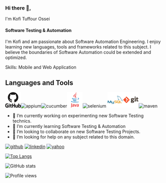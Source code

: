 ### Hi there 👋, 
I'm Kofi Tuffour Ossei
#### Software Testing & Automation
I'm Kofi and am passionate about Software Automation Engineering. I enjoy learning new languages, tools and frameworks related to this subject. I believe the boundaries of Software Automation could be extended and optimized.

Skills: Mobile and Web Application


## Languages and Tools  

<img src="https://github.com/devicons/devicon/blob/master/icons/github/github-original-wordmark.svg" alt="github" width="50" height="50"/><img src="https://github.com/gilbarbara/logos/blob/master/logos/appium.svg" alt="appium" width="50" height="50"/><img src="https://github.com/gilbarbara/logos/blob/master/logos/cucumber.svg" alt="cucumber" width="50" height="50"/><img src="https://github.com/devicons/devicon/blob/master/icons/java/java-original-wordmark.svg" alt="java" width="50" height="50"/><img src="https://selenium.dev/images/selenium_logo_square_green.png" alt="selenium" width="40" height="40"/> <img src="https://github.com/devicons/devicon/blob/master/icons/mysql/mysql-original-wordmark.svg" alt="mySql" width="50" height="50"/><img src="https://github.com/devicons/devicon/blob/master/icons/git/git-original-wordmark.svg" alt="git" width="50" height="50"/><img src="https://github.com/gilbarbara/logos/blob/master/logos/maven.svg" alt="maven" width="50" height="50"/>









- 🔭 I’m currently working on experimenting new Software Testing technics. 
- 🌱 I’m currently learning Software Testing & Automation 
- 👯 I’m looking to collaborate on new Software Testing Projects. 
- 🤔 I’m looking for help on any subject related to this domain. 


[<img src='https://cdn.jsdelivr.net/npm/simple-icons@3.0.1/icons/github.svg' alt='github' height='40'>](https://github.com/kofiQA9924)  [<img src='https://cdn.jsdelivr.net/npm/simple-icons@3.0.1/icons/linkedin.svg' alt='linkedin' height='40'>](https://www.linkedin.com/in/kofi-tuffour-ossei-b48b044b/)  [<img src='https://cdn.jsdelivr.net/npm/simple-icons@3.0.1/icons/yahoo.svg' alt='yahoo' height='40'>](ruth4d@yahoo.co.uk)  

[![Top Langs](https://github-readme-stats.vercel.app/api/top-langs/?username=kofiQA9924)](https://github.com/anuraghazra/github-readme-stats)

![GitHub stats](https://github-readme-stats.vercel.app/api?username=kofiQA9924&show_icons=true)  

![Profile views](https://gpvc.arturio.dev/kofiQA9924)  
